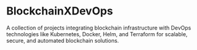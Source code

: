 # BlockchainXDevOps
A collection of projects integrating blockchain infrastructure with DevOps technologies like Kubernetes, Docker, Helm, and Terraform for scalable, secure, and automated blockchain solutions.
